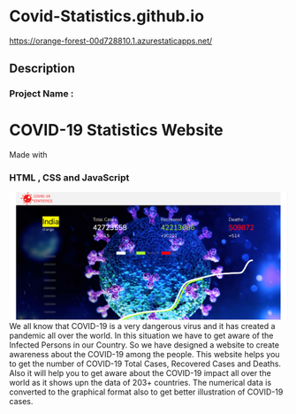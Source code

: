# Covid-Statistics.github.io

https://orange-forest-00d728810.1.azurestaticapps.net/

<h2>Description</h2>

<h3>Project Name :</h3> <h1>COVID-19 Statistics Website</h1>

<div>
  <p>Made with <h3>HTML , CSS and JavaScript</h3></p>
</div>

<img src="/resources/COV STATS.png">
We all know that COVID-19 is a very dangerous virus and it has  created a pandemic all over the world.
In this situation we have to get aware of the Infected Persons in our Country. So we have designed a website to create
awareness about the COVID-19 among the people.
This website helps you to get the number of COVID-19 Total Cases, Recovered Cases and Deaths.
Also it will help you to get aware about the COVID-19 impact all over the world as it shows upn the data of 203+ countries. 
The numerical data is converted to the graphical format also to get better illustration of COVID-19 cases. 

